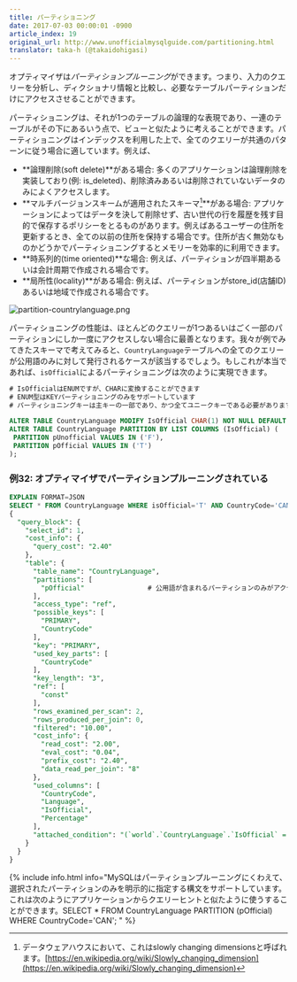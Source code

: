 ```yaml
---
title: パーティショニング
date: 2017-07-03 00:00:01 -0900
article_index: 19
original_url: http://www.unofficialmysqlguide.com/partitioning.html
translator: taka-h (@takaidohigasi)
---
```


オプティマイザは*パーティションプルーニング*ができます。つまり、入力のクエリーを分析し、ディクショナリ情報と比較し、必要なテーブルパーティションだけにアクセスさせることができます。

パーティショニングは、それが1つのテーブルの論理的な表現であり、一連のテーブルがその下にあるいう点で、ビューと似たように考えることができます。パーティショニングはインデックスを利用した上で、全てのクエリーが共通のパターンに従う場合に適しています。例えば、

* **論理削除(soft delete)**がある場合: 多くのアプリケーションは論理削除を実装しており(例: is\_deleted)、削除済みあるいは削除されていないデータのみによくアクセスします。
* **マルチバージョンスキームが適用されたスキーマ[^1]**がある場合:  アプリケーションによってはデータを決して削除せず、古い世代の行を履歴を残す目的で保存するポリシーをとるものがあります。例えばあるユーザーの住所を更新するとき、全ての以前の住所を保持する場合です。住所が古く無効なものかどうかでパーティショニングするとメモリーを効率的に利用できます。
* **時系列的(time oriented)**な場合: 例えば、パーティションが四半期あるいは会計周期で作成される場合です。
* **局所性(locality)**がある場合: 例えば、パーティションがstore\_id(店舗ID)あるいは地域で作成される場合です。

![partition-countrylanguage.png](http://www.unofficialmysqlguide.com/_images/partition-countrylanguage.png)

パーティショニングの性能は、ほとんどのクエリーが1つあるいはごく一部のパーティションにしか一度にアクセスしない場合に最善となります。我々が例でみてきたスキーマで考えてみると、`CountryLanguage`テーブルへの全てのクエリーが公用語のみに対して発行されるケースが該当するでしょう。もしこれが本当であれば、`isOfficial`によるパーティショニングは次のように実現できます。

```sql
# IsOfficialはENUMですが、CHARに変換することができます
# ENUM型はKEYパーティショニングのみをサポートしています
# パーティショニングキーは主キーの一部であり、かつ全てユニークキーである必要があります

ALTER TABLE CountryLanguage MODIFY IsOfficial CHAR(1) NOT NULL DEFAULT 'F', DROP PRIMARY KEY, ADD PRIMARY KEY(CountryCode, Language, IsOfficial);
ALTER TABLE CountryLanguage PARTITION BY LIST COLUMNS (IsOfficial) (
 PARTITION pUnofficial VALUES IN ('F'),
 PARTITION pOfficial VALUES IN ('T')
);
```

### 例32: オプティマイザでパーティションプルーニングされている

```sql
EXPLAIN FORMAT=JSON
SELECT * FROM CountryLanguage WHERE isOfficial='T' AND CountryCode='CAN';
{
  "query_block": {
    "select_id": 1,
    "cost_info": {
      "query_cost": "2.40"
    },
    "table": {
      "table_name": "CountryLanguage",
      "partitions": [ 
        "pOfficial"                # 公用語が含まれるパーティションのみがアクセスされる
      ],
      "access_type": "ref",
      "possible_keys": [
        "PRIMARY",
        "CountryCode"
      ],
      "key": "PRIMARY",
      "used_key_parts": [
        "CountryCode"
      ],
      "key_length": "3",
      "ref": [
        "const"
      ],
      "rows_examined_per_scan": 2,
      "rows_produced_per_join": 0,
      "filtered": "10.00",
      "cost_info": {
        "read_cost": "2.00",
        "eval_cost": "0.04",
        "prefix_cost": "2.40",
        "data_read_per_join": "8"
      },
      "used_columns": [
        "CountryCode",
        "Language",
        "IsOfficial",
        "Percentage"
      ],
      "attached_condition": "(`world`.`CountryLanguage`.`IsOfficial` = 'T')"
    }
  }
}
```

{% include info.html info="MySQLはパーティションプルーニングにくわえて、選択されたパーティションのみを明示的に指定する構文をサポートしています。これは次のようにアプリケーションからクエリーヒントと似たように使うすることができます。SELECT * FROM CountryLanguage PARTITION (pOfficial) WHERE CountryCode='CAN'; " %}

[^1]: データウェアハウスにおいて、これはslowly changing dimensionsと呼ばれます。[https://en.wikipedia.org/wiki/Slowly_changing_dimension](https://en.wikipedia.org/wiki/Slowly_changing_dimension)
